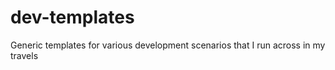 # dev-templates
Generic templates for various development scenarios that I run across in my travels
